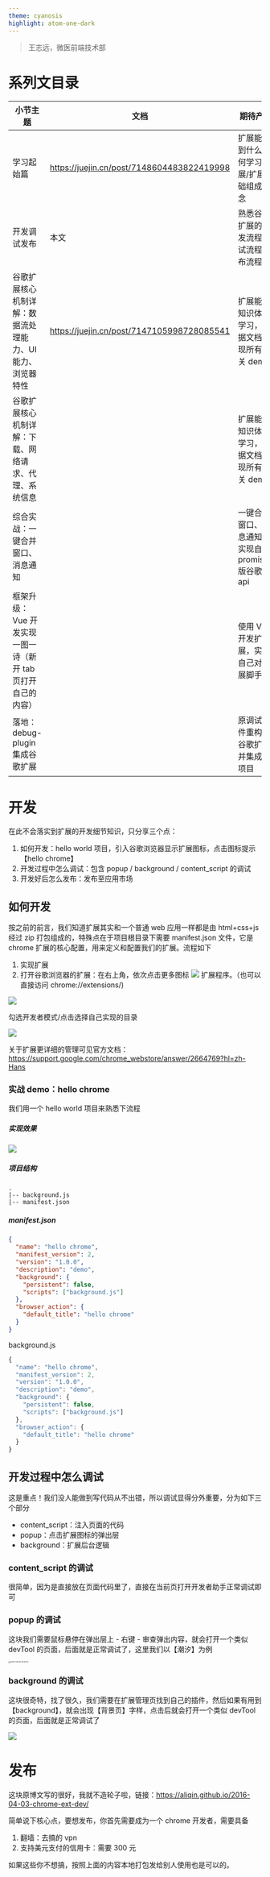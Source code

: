 ```yaml
---
theme: cyanosis
highlight: atom-one-dark
---
```


> 王志远，微医前端技术部

# 系列文目录

| 小节主题                                                    | 文档                                       | 期待产出                                              | 补充 |
| ----------------------------------------------------------- | ------------------------------------------ | ----------------------------------------------------- | ---- |
| 学习起始篇                                                  | https://juejin.cn/post/7148604483822419998 | 扩展能做到什么/如何学习扩展/扩展基础组成概念          |      |
| 开发调试发布                                                | 本文                                       | 熟悉谷歌扩展的开发流程/调试流程/发布流程              |      |
| 谷歌扩展核心机制详解：数据流处理能力、UI 能力、浏览器特性   | https://juejin.cn/post/7147105998728085541 | 扩展能力知识体系学习，根据文档实现所有相关 demo       |      |
| 谷歌扩展核心机制详解：下载、网络请求、代理、系统信息        |                                            | 扩展能力知识体系学习，根据文档实现所有相关 demo       |      |
| 综合实战：一键合并窗口、消息通知                            |                                            | 一键合并窗口、消息通知、实现自己 promisify 版谷歌 api |      |
| 框架升级：Vue 开发实现一图一诗（新开 tab 页打开自己的内容） |                                            | 使用 Vue 开发扩展，实现自己对扩展脚手架               |      |
| 落地：debug-plugin 集成谷歌扩展                             |                                            | 原调试插件重构为谷歌扩展并集成进项目                  |      |

# 开发

在此不会落实到扩展的开发细节知识，只分享三个点：

1. 如何开发：hello world 项目，引入谷歌浏览器显示扩展图标，点击图标提示【hello chrome】
2. 开发过程中怎么调试：包含 popup / background / content_script 的调试
3. 开发好后怎么发布：发布至应用市场

## 如何开发

按之前的前言，我们知道扩展其实和一个普通 web 应用一样都是由 html+css+js 经过 zip 打包组成的，特殊点在于项目根目录下需要 manifest.json 文件，它是 chrome 扩展的核心配置，用来定义和配置我们的扩展。流程如下

1. 实现扩展
2. 打开谷歌浏览器的扩展：在右上角，依次点击更多图标 ![](https://lh3.googleusercontent.com/SaY5lqCwN7kppnS546l9ys-E2sZftTTIHjBrdV-WsGPIhGjaxcEXjfgdIfW_UNG7Sw0=w26-h36) 扩展程序。（也可以直接访问 chrome://extensions/)

![](https://tva1.sinaimg.cn/large/e6c9d24ely1h6n88qpeg7j20w80pognw.jpg)

勾选开发者模式/点击选择自己实现的目录

![](https://tva1.sinaimg.cn/large/e6c9d24ely1h6n8irw0ldj221u0u0jxt.jpg)

关于扩展更详细的管理可见官方文档：https://support.google.com/chrome_webstore/answer/2664769?hl=zh-Hans

### 实战 demo：hello chrome

我们用一个 hello world 项目来熟悉下流程

##### 实现效果

![](https://tva1.sinaimg.cn/large/e6c9d24ely1h6n8mahpz3g21lo0u0na2.gif)

##### 项目结构

```
.
|-- background.js
|-- manifest.json
```

##### manifest.json

```json
{
  "name": "hello chrome",
  "manifest_version": 2,
  "version": "1.0.0",
  "description": "demo",
  "background": {
    "persistent": false,
    "scripts": ["background.js"]
  },
  "browser_action": {
    "default_title": "hello chrome"
  }
}
```

background.js

```js
{
  "name": "hello chrome",
  "manifest_version": 2,
  "version": "1.0.0",
  "description": "demo",
  "background": {
    "persistent": false,
    "scripts": ["background.js"]
  },
  "browser_action": {
    "default_title": "hello chrome"
  }
}
```

## 开发过程中怎么调试

这是重点！我们没人能做到写代码从不出错，所以调试显得分外重要，分为如下三个部分

- content_script：注入页面的代码
- popup：点击扩展图标的弹出层
- background：扩展后台逻辑

### content_script 的调试

很简单，因为是直接放在页面代码里了，直接在当前页打开开发者助手正常调试即可

### popup 的调试

这块我们需要鼠标悬停在弹出层上 - 右键 - 审查弹出内容，就会打开一个类似 devTool 的页面，后面就是正常调试了，这里我们以【潮汐】为例

<img src="https://tva1.sinaimg.cn/large/e6c9d24ely1h6n8u32ui8g20u00upjvx.gif" alt="2022-09-29 09.57.22" style="zoom:25%;" />

### background 的调试

这块很奇特，找了很久，我们需要在扩展管理页找到自己的插件，然后如果有用到【background】，就会出现【背景页】字样，点击后就会打开一个类似 devTool 的页面，后面就是正常调试了

![](https://tva1.sinaimg.cn/large/e6c9d24ely1h6n8tw2vghj20my0cy0th.jpg)

# 发布

这块原博文写的很好，我就不造轮子啦，链接：https://aliqin.github.io/2016-04-03-chrome-ext-dev/

简单说下核心点，要想发布，你首先需要成为一个 chrome 开发者，需要具备

1. 翻墙：去搞的 vpn
2. 支持美元支付的信用卡：需要 300 元

如果这些你不想搞，按照上面的内容本地打包发给别人使用也是可以的。

